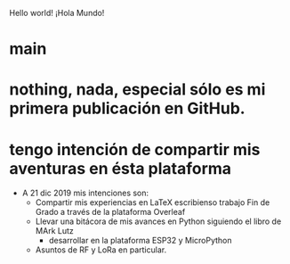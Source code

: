 Hello world! ¡Hola Mundo!
# main
# nothing, nada, especial sólo es mi primera publicación en GitHub.
# tengo intención de compartir mis aventuras en ésta  plataforma
- A 21 dic 2019 mis intenciones son:
  - Compartir mis experiencias en LaTeX escribienso trabajo Fin de Grado a través de la plataforma Overleaf
  - Llevar una bitácora de mis avances en Python siguiendo el libro de MArk Lutz
    - desarrollar en la plataforma ESP32 y MicroPython
  - Asuntos de RF y LoRa en particular.
